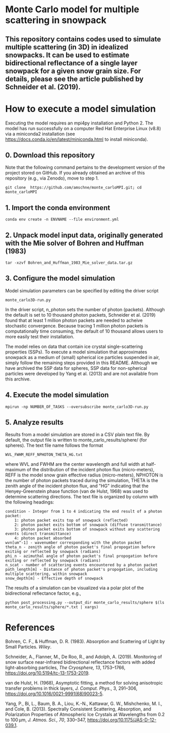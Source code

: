 Monte Carlo model for multiple scattering in snowpack
===============================================================================

This repository contains codes used to simulate multiple scattering (in 3D)
in idealized snowpacks. It can be used to estimate bidirectional reflectance
of a single layer snowpack for a given snow grain size. For details, please
see the article published by Schneider et al. (2019).
-------------------------------------------------------------------------------

# How to execute a model simulation
Executing the model requires an mpi4py installation and Python 2. The model has run
successfully on a computer Red Hat Enterprise Linux (v8.8) via a miniconda2
installation (see
https://docs.conda.io/en/latest/miniconda.html to install miniconda).

## 0. Download this repository
Note that the following command pertains to the development version of the
project stored on GitHub. If you already obtained an archive of this repository
(e.g., via Zenodo), move to step 1.
    
    git clone  https://github.com/amschne/monte_carloMPI.git; cd monte_carloMPI
## 1. Import the conda environment
    conda env create -n ENVNAME --file environment.yml
## 2. Unpack model input data, originally generated with the Mie solver of Bohren and Huffman (1983)
    tar -xzvf Bohren_and_Huffman_1983_Mie_solver_data.tar.gz
## 3. Configure the model simulation
Model simulation parameters can be specified by editing the driver script
    
    monte_carlo3D-run.py
In the driver script, n_photon sets the number of photon (packets). Although
the default is set to 10 thousand photon packets, Schneider et al. (2019) found
that at least 1 million photon packets are needed to acheive stochastic convergence.
Because tracing 1 million photon packets is computationally time consuming,
the default of 10 thousand allows users to more easily test their installation.

The model relies on data that contain ice crystal single-scattering properties (SSPs).
To execute a model simulation that approximates snowpack as a medium of (small)
spherical ice particles suspended in air, simply follow the remaining steps
provided in this README. Although we have archived the SSP data for spheres,
SSP data for non-spherical particles were developed by Yang et al. (2013) and are
not available from this archive.

## 4. Execute the model simulation
    mpirun -np NUMBER_OF_TASKS --oversubscribe monte_carlo3D-run.py

## 5. Analyze results
Results from a model simulation are stored in a CSV plain text file. By default,
the output file is written to monte_carlo_results/sphere/ (for spheres). The text file
name follows the format

    WVL_FWHM_REFF_NPHOTON_THETA_HG.txt

where WVL and FWHM are the center wavelength and full width at half-maximum of the
distribution of the incident photon flux (micro-meters), REFF is the model snow
grain effective radius (micro-meters), NPHOTON is the number of photon packets
traced during the simulation, THETA is the zenith angle of the incident
photon flux, and "HG" indicating that the Henyey-Greenstein phase function
(van de Hulst, 1968) was used to determine scattering directions. The text file
is organized by column with the following headings:

    condition - Integer from 1 to 4 indicating the end result of a photon packet:
        1: photon packet exits top of snowpack (reflected)
        2: photon packet exits bottom of snowpack (diffuse transmittance)
        3: photon packet exits bottom of snowpack without any scattering events (direct transmittance)
        4: photon packet absorbed
    wvn[um^-1] - wavenumber corresponding with the photon packet 
    theta_n - zenith angle of photon packet's final propogation before exiting or reflected by snowpack (radians)
    phi_n - azimuthal angle of photon packet's final propogation before exiting or reflected by snowpack (radians)
    n_scat - number of scattering events encountered by a photon packet
    path_length[m] - Distance of photon packet's propogation, including multiple scattering, within snowpack
    snow_depth[m] - Effective depth of snowpack

The results of a simulation can be visualized via a polar plot of the bidirectional reflectance
factor, e.g., 

    python post_processing.py --output_dir monte_carlo_results/sphere $(ls monte_carlo_results/sphere/*.txt | xargs)

# References
Bohren, C. F., & Huffman, D. R. (1983). Absorption and Scattering of Light by Small Particles. _Wiley_.

Schneider, A., Flanner, M., De Roo, R., and Adolph, A. (2019). Monitoring of snow surface near-infrared bidirectional reflectance factors with added light-absorbing particles, _The Cryosphere, 13_, 1753–1766, https://doi.org/10.5194/tc-13-1753-2019.

van de Hulst, H. (1968), Asymptotic fitting, a method for solving anisotropic transfer problems in thick layers, _J. Comput. Phys._, 3, 291–306, https://doi.org/10.1016/0021-9991(68)90023-5.

Yang, P., Bi, L., Baum, B. A., Liou, K.-N., Kattawar, G. W., Mishchenko, M. I., and Cole, B. (2013). Spectrally Consistent Scattering, Absorption, and Polarization Properties of Atmospheric Ice Crystals at Wavelengths from 0.2 to 100 µm, _J. Atmos. Sci., 70_, 330–347, https://doi.org/10.1175/JAS-D-12-039.1.
